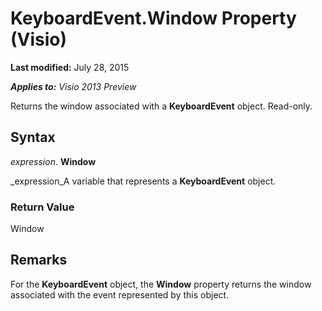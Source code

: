 
# KeyboardEvent.Window Property (Visio)

 **Last modified:** July 28, 2015

 _**Applies to:** Visio 2013 Preview_

Returns the window associated with a  **KeyboardEvent** object. Read-only.


## Syntax

 _expression_. **Window**

 _expression_A variable that represents a  **KeyboardEvent** object.


### Return Value

Window


## Remarks

For the  **KeyboardEvent** object, the **Window** property returns the window associated with the event represented by this object.

